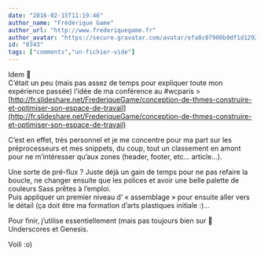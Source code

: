 ```yaml
---
date: "2016-02-15T11:19:46"
author_name: "Frédérique Game"
author_url: "http://www.frederiquegame.fr"
author_avatar: "https://secure.gravatar.com/avatar/efa8c07900b9df1d12923f8a82df3344"
id: "8343"
tags: ["comments","un-fichier-vide"]
---
```

Idem 🙂  
C’était un peu (mais pas assez de temps pour expliquer toute mon expérience passée) l’idée de ma conférence au #wcparis > [http://fr.slideshare.net/FrederiqueGame/conception-de-thmes-construire-et-optimiser-son-espace-de-travail](http://fr.slideshare.net/FrederiqueGame/conception-de-thmes-construire-et-optimiser-son-espace-de-travail)

C’est en effet, très personnel et je me concentre pour ma part sur les préprocesseurs et mes snippets, du coup, tout un classement en amont pour ne m’intéresser qu’aux zones (header, footer, etc… article…).

Une sorte de pré-flux ? Juste déjà un gain de temps pour ne pas refaire la boucle, ne changer ensuite que les polices et avoir une belle palette de couleurs Sass prêtes à l’emploi.  
Puis appliquer un premier niveau d’ «&nbsp;assemblage&nbsp;» pour ensuite aller vers le détail (ça doit être ma formation d’arts plastiques initiale :)…

Pour finir, j’utilise essentiellement (mais pas toujours bien sur 🙂 Underscores et Genesis.

Voili :o)